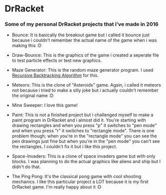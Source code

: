 # DrRacket
### Some of my personal DrRacket projects that i've made in 2016

- Bounce:
It is basically the breakout game but i called it bounce just because i couldn't remember the actual name of the game when i was making this :D

- Draw-Bounce:
This is the graphics of the game i created a seperate file to test particle effects or test new graphics.

- Maze Generator:
This is the random maze generator program. I used [Recursive Backtracking Algorithm](https://en.wikipedia.org/wiki/Maze_generation_algorithm) for this.

- Meteors:
This is the clone of "Asteroids" game. Again, i called it meteors not because i tried to make a silly joke but i actually couldn't remember the original name :D

- Mine Sweeper:
I love this game!

- Paint:
This is not a finished project but i challenged myself to make a paint program in DrRacket and i almost did it. You're starting with drawing rectangles and when you press "p" it switches to "pen mode" and when you press "r" it switches to "rectangle mode". There is one problem though; when you're in the "rectangle mode" you can see the pen drawings just fine but when you're in the "pen mode" you can't see the rectangles. I couldn't fix it but i like this project.

- Space-Invaders:
This is a clone of space invaders game but with only blocks. I was planning to do the actual graphics like aliens and ship but I didn't do that.

- The Ping Pong:
It's the classical pong game with cool shooting mechanics. I like this particular project a LOT because it is my first DrRacket game. I'm really happy about it :D 
